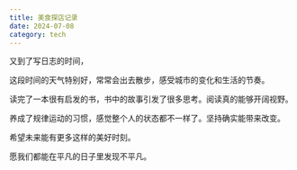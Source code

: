 ```yaml
---
title: 美食探店记录
date: 2024-07-08
category: tech
---
```


又到了写日志的时间，

这段时间的天气特别好，常常会出去散步，感受城市的变化和生活的节奏。

读完了一本很有启发的书，书中的故事引发了很多思考。阅读真的能够开阔视野。

养成了规律运动的习惯，感觉整个人的状态都不一样了。坚持确实能带来改变。

希望未来能有更多这样的美好时刻。

愿我们都能在平凡的日子里发现不平凡。